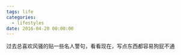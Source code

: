 ```yaml
---
tags: life
categories:
  - lifestyles
date: 2016-04-20 00:00:00
---
```


过去总喜欢风骚的贴一些名人警句，看看现在，写点东西都容易狗屁不通

<!--more-->



